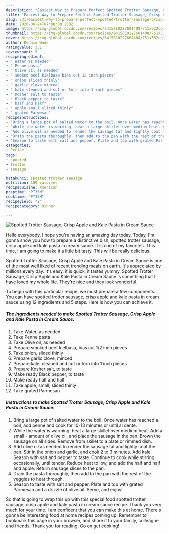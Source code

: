 ```yaml
---
description: "Easiest Way to Prepare Perfect Spotted Trotter Sausage, Crisp Apple and Kale Pasta in Cream Sauce"
title: "Easiest Way to Prepare Perfect Spotted Trotter Sausage, Crisp Apple and Kale Pasta in Cream Sauce"
slug: 731-easiest-way-to-prepare-perfect-spotted-trotter-sausage-crisp-apple-and-kale-pasta-in-cream-sauce
date: 2020-06-24T07:08:00.250Z
image: https://img-global.cpcdn.com/recipes/6415810227601408/751x532cq70/spotted-trotter-sausage-crisp-apple-and-kale-pasta-in-cream-sauce-recipe-main-photo.jpg
thumbnail: https://img-global.cpcdn.com/recipes/6415810227601408/751x532cq70/spotted-trotter-sausage-crisp-apple-and-kale-pasta-in-cream-sauce-recipe-main-photo.jpg
cover: https://img-global.cpcdn.com/recipes/6415810227601408/751x532cq70/spotted-trotter-sausage-crisp-apple-and-kale-pasta-in-cream-sauce-recipe-main-photo.jpg
author: Ronnie Wade
ratingvalue: 3.1
reviewcount: 5
recipeingredient:
- " Water as needed"
- " Penne pasta"
- " Olive oil as needed"
- " smoked beef kielbasa bias cut 12 inch pieces"
- " onion sliced thinly"
- " garlic clove minced"
- " kale cleaned and cut or torn into 1 inch pieces"
- " Kosher salt to taste"
- " Black pepper to taste"
- " half and half"
- " apple small sliced thinly"
- " grated Parmesan"
recipeinstructions:
- "Bring a large pot of salted water to the boil. Once water has reached a boil, add penne and cook for 10-13 minutes or until al dente."
- "While the water is warming, heat a large skillet over medium heat. Add a small amount of olive oil, and place the sausage in the pan. Brown the sausage on all sides. Remove from skillet to a plate or rimmed dish."
- "Add olive oil as needed to render the sausage fat and lightly coat the pan. Stir in the onion and garlic, and cook 2 to 3 minutes. Add kale. Season with salt and pepper to taste. Continue to cook while stirring occasionally, until tender. Reduce heat to low, and add the half and half and apple. Return sausage slices to the pan."
- "Drain the pasta thoroughly, then add to the pan with the rest of the veggies to heat through."
- "Season to taste with salt and pepper. Plate and top with grated Parmesan and a drizzle of olive oil. Serve, and enjoy!"
categories:
- Recipe
tags:
- spotted
- trotter
- sausage

katakunci: spotted trotter sausage 
nutrition: 109 calories
recipecuisine: American
preptime: "PT35M"
cooktime: "PT35M"
recipeyield: "2"
recipecategory: Dinner

---
```



![Spotted Trotter Sausage, Crisp Apple and Kale Pasta in Cream Sauce](https://img-global.cpcdn.com/recipes/6415810227601408/751x532cq70/spotted-trotter-sausage-crisp-apple-and-kale-pasta-in-cream-sauce-recipe-main-photo.jpg)

Hello everybody, I hope you're having an amazing day today. Today, I'm gonna show you how to prepare a distinctive dish, spotted trotter sausage, crisp apple and kale pasta in cream sauce. It is one of my favorites. This time, I am going to make it a little bit tasty. This will be really delicious.



Spotted Trotter Sausage, Crisp Apple and Kale Pasta in Cream Sauce is one of the most well liked of recent trending meals on earth. It's appreciated by millions every day. It's easy, it is quick, it tastes yummy. Spotted Trotter Sausage, Crisp Apple and Kale Pasta in Cream Sauce is something that I have loved my whole life. They're nice and they look wonderful.


To begin with this particular recipe, we must prepare a few components. You can have spotted trotter sausage, crisp apple and kale pasta in cream sauce using 12 ingredients and 5 steps. Here is how you can achieve it.

##### The ingredients needed to make Spotted Trotter Sausage, Crisp Apple and Kale Pasta in Cream Sauce:

1. Take  Water, as needed
1. Take  Penne pasta
1. Take  Olive oil, as needed
1. Prepare  smoked beef kielbasa, bias cut 1/2 inch pieces
1. Take  onion, sliced thinly
1. Prepare  garlic clove, minced
1. Prepare  kale, cleaned and cut or torn into 1 inch pieces
1. Prepare  Kosher salt, to taste
1. Make ready  Black pepper, to taste
1. Make ready  half and half
1. Take  apple, small, sliced thinly
1. Take  grated Parmesan




##### Instructions to make Spotted Trotter Sausage, Crisp Apple and Kale Pasta in Cream Sauce:

1. Bring a large pot of salted water to the boil. Once water has reached a boil, add penne and cook for 10-13 minutes or until al dente.
1. While the water is warming, heat a large skillet over medium heat. Add a small - amount of olive oil, and place the sausage in the pan. Brown the sausage on all sides. Remove from skillet to a plate or rimmed dish.
1. Add olive oil as needed to render the sausage fat and lightly coat the pan. Stir in the onion and garlic, and cook 2 to 3 minutes. Add kale. Season with salt and pepper to taste. Continue to cook while stirring occasionally, until tender. Reduce heat to low, and add the half and half and apple. Return sausage slices to the pan.
1. Drain the pasta thoroughly, then add to the pan with the rest of the veggies to heat through.
1. Season to taste with salt and pepper. Plate and top with grated Parmesan and a drizzle of olive oil. Serve, and enjoy!




So that is going to wrap this up with this special food spotted trotter sausage, crisp apple and kale pasta in cream sauce recipe. Thank you very much for your time. I am confident that you can make this at home. There's gonna be interesting food at home recipes coming up. Remember to bookmark this page in your browser, and share it to your family, colleague and friends. Thank you for reading. Go on get cooking!
